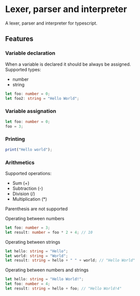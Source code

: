# Lexer, parser and interpreter
A lexer, parser and interpreter for typescript.

## Features

### Variable declaration

When a variable is declared it should be always be assigned.  
Supported types:
- number
- string

``` typescript
let foo: number = 0;
let foo2: string = "Hello World";
```

### Variable assignation

``` typescript
let foo: number = 0;
foo = 3;
```

### Printing
``` typescript
print("Hello world");
```

### Arithmetics

Supported operations:
- Sum (+)
- Subtraction (-)
- Division (/)
- Multiplication (*)

Parenthesis are not supported

Operating between numbers
``` typescript
let foo: number = 3;
let result: number = foo * 2 + 4; // 10
```

Operating between strings
``` typescript
let hello: string = "Hello";
let world: string = "World";
let result: string = hello + " " + world; // "Hello World"
```

Operating between numbers and strings
``` typescript
let hello: string = "Hello World!";
let foo: number = 4;
let result: string = hello + foo; // "Hello World!4"
```

